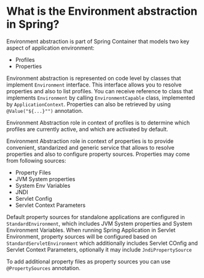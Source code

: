 # What is the Environment abstraction in Spring?
Environment abstraction is part of Spring Container that models two key aspect of application environment:
- Profiles
- Properties

Environment abstraction is represented on code level by classes that implement ```Environment``` interface. This interface 
allows you to resolve properties and also to list profiles. You can receive reference to class that implements ```Environment```
by calling ```EnvironmentCapable``` class, implemented by ```ApplicationContext```. Properties can also be retrieved by 
using ```@Value("${...}"")``` annotation.

Environment Abstraction role in context of profiles is to determine which profiles are currently active, and which are 
activated by default.

Environment Abstraction role in context of properties is to provide convenient, standarized and generic service that allows
to resolve properties and also to configure property sources. Properties may come from following sources:
- Property Files
- JVM System properties
- System Env Variables
- JNDI
- Servlet Config
- Servlet Context Parameters

Default property sources for standalone applications are configured in ```StandardEnvironment```, which includes JVM 
System properties and System Environment Variables. When running Spring Application in Servlet Environment, property sources
will be configured based on ```StandardServletEnvironment``` which additionally includes Servlet COnfig and Servlet Context 
Parameters, optionally it may include ```JndiPropertySource```

To add additional property files as property sources you can use ```@PropertySources``` annotation.